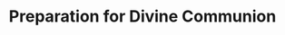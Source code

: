 ---
title: Preparation for Divine Communion
weight: 5.1
type: docs
prev: book/jesus-prayer
next: book/for-every-need
toc: false
---